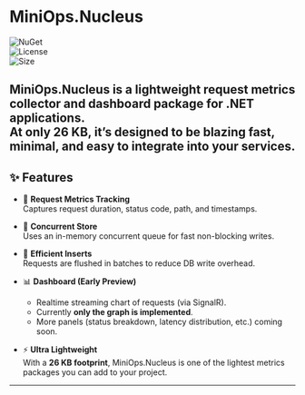 # MiniOps.Nucleus
![NuGet](https://img.shields.io/nuget/v0.0.1-alpha/MiniOps.Nucleus.Core?style=flat-square)  
![License](https://img.shields.io/github/license/noubarkay/MiniOps.Nucleus?style=flat-square)  
![Size](https://img.shields.io/badge/package_size-26KB-lightgreen?style=flat-square)

**MiniOps.Nucleus** is a lightweight request metrics collector and dashboard package for .NET applications.  
At only **26 KB**, it’s designed to be blazing fast, minimal, and easy to integrate into your services.
---

## ✨ Features

- 🔎 **Request Metrics Tracking**  
  Captures request duration, status code, path, and timestamps.

- 🧵 **Concurrent Store**  
  Uses an in-memory concurrent queue for fast non-blocking writes.

- 💾 **Efficient Inserts**  
  Requests are flushed in batches to reduce DB write overhead.

- 📊 **Dashboard (Early Preview)**  
  - Realtime streaming chart of requests (via SignalR).  
  - Currently **only the graph is implemented**.  
  - More panels (status breakdown, latency distribution, etc.) coming soon.

- ⚡ **Ultra Lightweight**  
  With a **26 KB footprint**, MiniOps.Nucleus is one of the lightest metrics packages you can add to your project.

---
